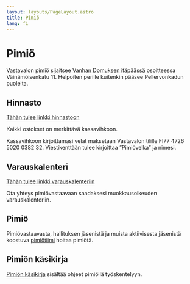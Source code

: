 ```yaml
---
layout: layouts/PageLayout.astro
title: Pimiö
lang: fi
---
```


# Pimiö

Vastavalon pimiö sijaitsee [Vanhan Domuksen itäpäässä](https://goo.gl/maps/9P6CgRTCuiCR1NSZA) osoitteessa Väinämöisenkatu 11. Helpoiten perille kuitenkin pääsee Pellervonkadun puolelta.

## Hinnasto

[Tähän tulee linkki hinnastoon](#)

Kaikki ostokset on merkittävä kassavihkoon.

Kassavihkoon kirjoittamasi velat maksetaan Vastavalon tilille FI77 4726 5020 0382 32. Viestikenttään tulee kirjoittaa ”Pimiövelka” ja nimesi.

## Varauskalenteri

[Tähän tulee linkki varauskalenteriin](#)

Ota yhteys pimiövastaavaan saadaksesi muokkausoikeuden varauskalenteriin.

## Pimiö

Pimiövastaavasta, hallituksen jäsenistä ja muista aktiivisesta jäsenistä koostuva [pimiötiimi](/vastavalo-website/ihmiset#pimio) hoitaa pimiötä.

## Pimiön käsikirja

[Pimiön käsikirja](https://docs.google.com/document/d/e/2PACX-1vQiWFe2CT6II3CGfKBBiiJucI0Po9jHbvcQgA7X_Y9vZn221T2ON5dg0sOqYmASMD-aFuYofP_TuNF1/pub) sisältää ohjeet pimiöllä työskentelyyn.
